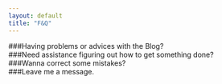 ```yaml
---
layout: default
title: "F&Q"
---
```


###Having problems or advices with the Blog?   
###Need assistance figuring out how to get something done?  
###Wanna correct some mistakes?  
###Leave me a message.  

<!-- Blog Comments -->
<div class="media">
  <!-- UY BEGIN -->
  <div id="uyan_frame">
  </div>
  <script type="text/javascript" src="http://v2.uyan.cc/code/uyan.js?uid=1511840">
  </script>
  <!-- UY END -->
</div>


